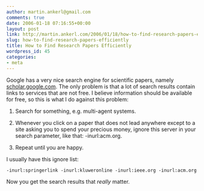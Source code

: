 ```yaml
---
author: martin.ankerl@gmail.com
comments: true
date: 2006-01-18 07:16:55+00:00
layout: post
link: http://martin.ankerl.com/2006/01/18/how-to-find-research-papers-efficiently/
slug: how-to-find-research-papers-efficiently
title: How to Find Research Papers Efficiently
wordpress_id: 45
categories:
- meta
---
```



	

Google has a very nice search engine for scientific papers, namely [scholar.google.com](http://scholar.google.com/). The only problem is that a lot of search results contain links to services that are not free. I believe information should be available for free, so this is what I do against this problem:


	


	
  1. Search for something, e.g. multi-agent systems.
	
  2. Whenever you click on a paper that does not lead anywhere except to a site asking you to spend your precious money, ignore this server in your search parameter, like that: -inurl:acm.org.
	
  3. Repeat until you are happy.

	

I usually have this ignore list:


	
    
    -inurl:springerlink -inurl:kluweronline -inurl:ieee.org -inurl:acm.org


	

Now you get the search results that _really_ matter.

